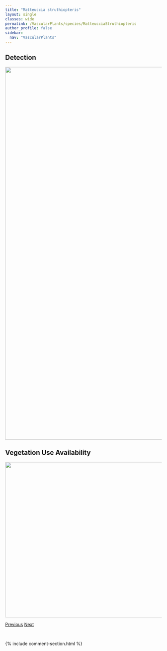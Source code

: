 ```yaml
---
title: "Matteuccia struthiopteris"
layout: single
classes: wide
permalink: /VascularPlants/species/MatteucciaStruthiopteris
author_profile: false
sidebar:
  nav: "VascularPlants"
---
```


<h2>Detection</h2>

<a href="https://drive.google.com/uc?export=view&id=1MlVy-0fu-oNHgbfaKo8B9geaQJUT-Aqe">
<img src="https://drive.google.com/uc?export=view&id=1MlVy-0fu-oNHgbfaKo8B9geaQJUT-Aqe" height = "1200" width = "800">
</a>


<h2>Vegetation Use Availability</h2>

<a href="https://drive.google.com/uc?export=view&id=1URTs01eaYahr7F9M6RbCPTTqTV9bVbXn">
<img src="https://drive.google.com/uc?export=view&id=1URTs01eaYahr7F9M6RbCPTTqTV9bVbXn" height = "500" width = "1000">
</a>


<a href="/DevelopmentWebsite/VascularPlants/species/MatricariaDiscoidea" class="pagination--pager" title="Matricaria discoidea">Previous</a> <a href="/DevelopmentWebsite/VascularPlants/species/Medicago" class="pagination--pager" title="Medicago">Next</a>

<p>&nbsp;</p>

{% include comment-section.html %}
